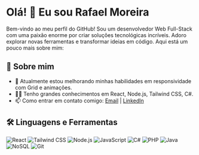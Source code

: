 # Olá! 👋 Eu sou Rafael Moreira

Bem-vindo ao meu perfil do GitHub! Sou um desenvolvedor Web Full-Stack com uma paixão enorme por criar soluções tecnológicas incríveis. Adoro explorar novas ferramentas e transformar ideias em código. Aqui está um pouco mais sobre mim:

## 🚀 Sobre mim

- 🌱 Atualmente estou melhorando minhas habilidades em responsividade com Grid e animações.
- 👨‍💻 Tenho grandes conhecimentos em React, Node.js, Tailwind CSS, C#.
- 📫 Como entrar em contato comigo: [Email](mailto:rafael150305@gmail.com) | [LinkedIn](https://www.linkedin.com/in/rafaelolmoreira/)

## 🛠️ Linguagens e Ferramentas

<div align="left">
    
![React](https://img.shields.io/badge/-React-black?style=flat-square&logo=react)
![Tailwind CSS](https://img.shields.io/badge/-Tailwind%20CSS-black?style=flat-square&logo=tailwindcss)
![Node.js](https://img.shields.io/badge/-Node.js-black?style=flat-square&logo=node.js)
![JavaScript](https://img.shields.io/badge/-JavaScript-black?style=flat-square&logo=javascript)
![C#](https://img.shields.io/badge/-C%23-black?style=flat-square&logo=csharp)
![PHP](https://img.shields.io/badge/-PHP-black?style=flat-square&logo=php)
![Java](https://img.shields.io/badge/-Java-black?style=flat-square&logo=java)
![NoSQL](https://img.shields.io/badge/-NoSQL-black?style=flat-square&logo=mongodb)
![Git](https://img.shields.io/badge/-Git-black?style=flat-square&logo=git)

</div>
